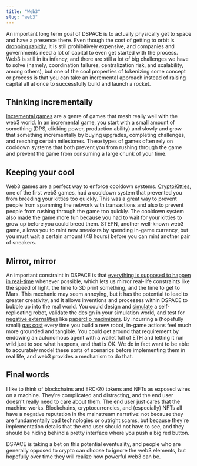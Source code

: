 ```yaml
---
title: "Web3"
slug: "web3"
---
```


An important long term goal of DSPACE is to actually physically get to space and have a presence there. Even though the cost of getting to orbit is [dropping rapidly](https://ttu-ir.tdl.org/bitstream/handle/2346/74082/ICES_2018_81.pdf), it is still prohibitively expensive, and companies and governments need a lot of capital to even get started with the process. Web3 is still in its infancy, and there are still a lot of big challenges we have to solve (namely, coordination failures, centralization risk, and scalability, among others), but one of the cool properties of tokenizing some concept or process is that you can take an incremental approach instead of raising capital all at once to successfully build and launch a rocket.

## Thinking incrementally

[Incremental games](https://en.wikipedia.org/wiki/Incremental_game) are a genre of games that mesh really well with the web3 world. In an incremental game, you start with a small amount of something (DPS, clicking power, production ability) and slowly and grow that something incrementally by buying upgrades, completing challenges, and reaching certain milestones. These types of games often rely on cooldown systems that both prevent you from rushing through the game and prevent the game from consuming a large chunk of your time.

## Keeping your cool

Web3 games are a perfect way to enforce cooldown systems. [CryptoKitties](https://en.wikipedia.org/wiki/CryptoKitties), one of the first web3 games, had a cooldown system that prevented you from breeding your kitties too quickly. This was a great way to prevent people from spamming the network with transactions and also to prevent people from rushing through the game too quickly. The cooldown system also made the game more fun because you had to wait for your kitties to grow up before you could breed them. STEPN, another well-known web3 game, allows you to mint new sneakers by spending in-game currency, but you must wait a certain amount (48 hours) before you can mint another pair of sneakers.

## Mirror, mirror

An important constraint in DSPACE is that [everything is supposed to happen in real-time](/docs/realtime) whenever possible, which lets us mirror real-life constraints like the speed of light, the time to 3D print something, and the time to get to Mars. This mechanic may seem annoying, but it has the potential to lead to greater creativity, and it allows inventions and processes within DSPACE to bubble up into the real world. You could design and [simulate](/docs/make_simulations) a self-replicating robot, validate the design in your simulation world, and test for [negative externalities](https://en.wikipedia.org/wiki/Externality#Negative) like [paperclip maximizers](https://www.lesswrong.com/tag/paperclip-maximizer). By incurring a (hopefully small) [gas cost](https://ethereum.org/en/developers/docs/gas/) every time you build a new robot, in-game actions feel much more grounded and tangible. You could get around that requirement by endowing an autonomous agent with a wallet full of ETH and letting it run wild just to see what happens, and that is OK. We do in fact want to be able to accurately model these sorts of scenarios before implementing them in real life, and web3 provides a mechanism to do that.

## Final words

I like to think of blockchains and ERC-20 tokens and NFTs as exposed wires on a machine. They're complicated and distracting, and the end user doesn't really need to care about them. The end user just cares that the machine works. Blockchains, cryptocurrencies, and (especially) NFTs all have a negative reputation in the mainstream narrative: not because they are fundamentally bad technologies or outright scams, but because they're implementation details that the end user should not have to see, and they should be hiding behind a pretty interface where you push a big red button.

DSPACE is taking a bet on this potential eventuality, and people who are generally opposed to crypto can choose to ignore the web3 elements, but hopefully over time they will realize how powerful web3 can be.